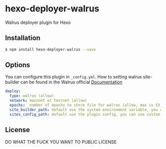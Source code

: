 # hexo-deployer-walrus
Walrus deployer plugin for Hexo

## Installation

``` bash
$ npm install hexo-deployer-walrus --save
```

## Options
You can configure this plugin in `_config.yml`. How to setting walrus site-builder can be found in the Walrus official [Documentation](https://docs.wal.app/walrus-sites/intro.html/)

``` yaml
deploy:
  type: walrus (allow)
  network: mainnet or testnet (allow)
  epochs:  number of epochs to store file for walrus (allow, max is 53)
  site_builder_path: default use the system environment variable, you can use custom path
  sites_config_path: default use the plugin config, you can use custom path
```

## License
DO WHAT THE FUCK YOU WANT TO PUBLIC LICENSE